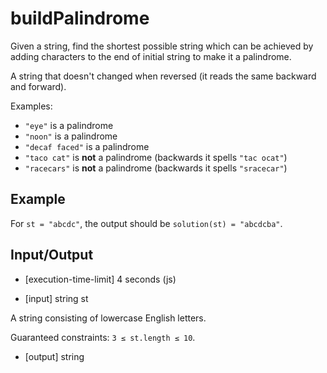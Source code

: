 # buildPalindrome

Given a string, find the shortest possible string which can be achieved by adding characters to the end of initial string to make it a palindrome.

A string that doesn't changed when reversed (it reads the same backward and forward).

Examples:

- `"eye"` is a palindrome
- `"noon"` is a palindrome
- `"decaf faced"` is a palindrome
- `"taco cat"` is **not** a palindrome (backwards it spells `"tac ocat"`)
- `"racecars"` is **not** a palindrome (backwards it spells `"sracecar"`)

## Example

For `st = "abcdc"`, the output should be
`solution(st) = "abcdcba"`.

## Input/Output

- [execution-time-limit] 4 seconds (js)

- [input] string st

A string consisting of lowercase English letters.

Guaranteed constraints:
`3 ≤ st.length ≤ 10`.

- [output] string

